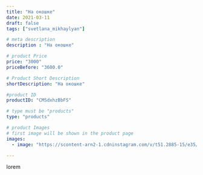 ```yaml
---
title: "На окошке"
date: 2021-03-11
draft: false
tags: ["svetlana_mikhaylyan"]

# meta description
description : "На окошке"

# product Price
price: "3000"
priceBefore: "3600.0"

# Product Short Description
shortDescription: "На окошке"

#product ID
productID: "CMSdxhzBbFS"

# type must be "products"
type: "products"

# product Images
# first image will be shown in the product page
images:
  - image: "https://scontent-arn2-1.cdninstagram.com/v/t51.2885-15/e35/159254290_215990086928932_813889448474288973_n.jpg?se=8&tp=1&_nc_ht=scontent-arn2-1.cdninstagram.com&_nc_cat=104&_nc_ohc=YL8qCVFCdt8AX_8JOKz&ccb=7-4&oh=1bc94e95469534db63eaf8a89985e273&oe=6083E92E&_nc_sid=86f79a&ig_cache_key=MjUyNzIxMzI4NzgwMDk0MjkzMA%3D%3D.2-ccb7-4"

---
```

lorem
